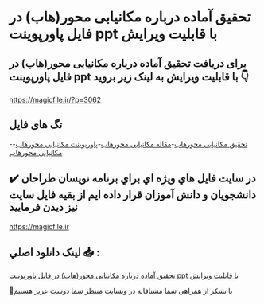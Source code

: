 # تحقیق آماده درباره مکانیابی محور(هاب) در فایل پاورپوینت ppt با قابلیت ویرایش

## برای دریافت تحقیق آماده درباره مکانیابی محور(هاب) در فایل پاورپوینت ppt با قابلیت ویرایش به لینک زیر بروید 👇

https://magicfile.ir/?p=3062

## تگ های فایل

-[تحقیق مکانیابی محورهاب](https://magicfile.ir/product/%d8%aa%d8%ad%d9%82%db%8c%d9%82-%d8%a2%d9%85%d8%a7%d8%af%d9%87-%d8%af%d8%b1%d8%a8%d8%a7%d8%b1%d9%87-%d9%85%da%a9%d8%a7%d9%86%db%8c%d8%a7%d8%a8%db%8c-%d9%85%d8%ad%d9%88%d8%b1-%d9%87%d8%a7%d8%a8-%d8%af%d8%b1-%d9%81%d8%a7%db%8c%d9%84%d9%be%d8%a7%d9%88%d8%b1%d9%be%d9%88%db%8c%d9%86%d8%aa/)-[مقاله مکانیابی محورهاب](https://magicfile.ir/product/%d8%aa%d8%ad%d9%82%db%8c%d9%82-%d8%a2%d9%85%d8%a7%d8%af%d9%87-%d8%af%d8%b1%d8%a8%d8%a7%d8%b1%d9%87-%d9%85%da%a9%d8%a7%d9%86%db%8c%d8%a7%d8%a8%db%8c-%d9%85%d8%ad%d9%88%d8%b1-%d9%87%d8%a7%d8%a8-%d8%af%d8%b1-%d9%81%d8%a7%db%8c%d9%84%d9%be%d8%a7%d9%88%d8%b1%d9%be%d9%88%db%8c%d9%86%d8%aa/)-[پاورپوینت مکانیابی محورهاب](https://magicfile.ir/product/%d8%aa%d8%ad%d9%82%db%8c%d9%82-%d8%a2%d9%85%d8%a7%d8%af%d9%87-%d8%af%d8%b1%d8%a8%d8%a7%d8%b1%d9%87-%d9%85%da%a9%d8%a7%d9%86%db%8c%d8%a7%d8%a8%db%8c-%d9%85%d8%ad%d9%88%d8%b1-%d9%87%d8%a7%d8%a8-%d8%af%d8%b1-%d9%81%d8%a7%db%8c%d9%84%d9%be%d8%a7%d9%88%d8%b1%d9%be%d9%88%db%8c%d9%86%d8%aa/)-[مکانیابی محورهاب](https://magicfile.ir/product/%d8%aa%d8%ad%d9%82%db%8c%d9%82-%d8%a2%d9%85%d8%a7%d8%af%d9%87-%d8%af%d8%b1%d8%a8%d8%a7%d8%b1%d9%87-%d9%85%da%a9%d8%a7%d9%86%db%8c%d8%a7%d8%a8%db%8c-%d9%85%d8%ad%d9%88%d8%b1-%d9%87%d8%a7%d8%a8-%d8%af%d8%b1-%d9%81%d8%a7%db%8c%d9%84%d9%be%d8%a7%d9%88%d8%b1%d9%be%d9%88%db%8c%d9%86%d8%aa/)

## ✔️ در سايت فايل هاي ويژه اي براي برنامه نويسان طراحان دانشجويان و دانش آموزان قرار داده ايم از بقيه فايل سايت نيز ديدن فرماييد

https://magicfile.ir


## لينک دانلود اصلي 📥 :

[تحقیق آماده درباره مکانیابی محور(هاب) در فایل پاورپوینت ppt با قابلیت ویرایش](https://magicfile.ir/product/%d8%aa%d8%ad%d9%82%db%8c%d9%82-%d8%a2%d9%85%d8%a7%d8%af%d9%87-%d8%af%d8%b1%d8%a8%d8%a7%d8%b1%d9%87-%d9%85%da%a9%d8%a7%d9%86%db%8c%d8%a7%d8%a8%db%8c-%d9%85%d8%ad%d9%88%d8%b1-%d9%87%d8%a7%d8%a8-%d8%af%d8%b1-%d9%81%d8%a7%db%8c%d9%84%d9%be%d8%a7%d9%88%d8%b1%d9%be%d9%88%db%8c%d9%86%d8%aa/) 


🙏با تشکر از همراهي شما مشتاقانه در وبسایت منتظر شما دوست عزیز هستیم

